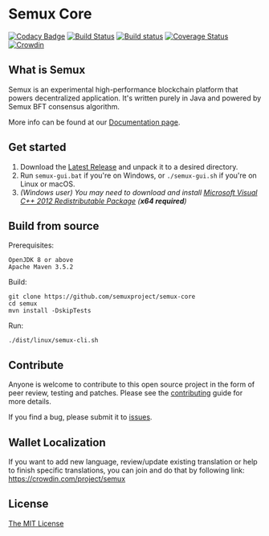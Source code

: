 # Semux Core

[![Codacy Badge](https://api.codacy.com/project/badge/Grade/fe12db38edf2445aac7094a643b62f8b)](https://app.codacy.com/app/semuxgo/semux-core?utm_source=github.com&utm_medium=referral&utm_content=semuxproject/semux-core&utm_campaign=Badge_Grade_Dashboard)
[![Build Status](https://travis-ci.org/semuxproject/semux-core.svg?branch=develop)](https://travis-ci.org/semuxproject/semux-core)
[![Build status](https://ci.appveyor.com/api/projects/status/dkeif4luqj7fymi7?svg=true)](https://ci.appveyor.com/project/semuxproject/semux-core)
[![Coverage Status](https://coveralls.io/repos/github/semuxproject/semux-core/badge.svg?branch=master)](https://coveralls.io/github/semuxproject/semux-core?branch=master)
[![Crowdin](https://d322cqt584bo4o.cloudfront.net/semux/localized.svg)](https://crowdin.com/project/semux)

## What is Semux

Semux is an experimental high-performance blockchain platform that powers decentralized application. It's written purely in Java and powered by Semux BFT consensus algorithm.

More info can be found at our [Documentation page](./docs/README.md).


## Get started

1. Download the [Latest Release](https://github.com/semuxproject/semux-core/releases) and unpack it to a desired directory.
2. Run `semux-gui.bat` if you're on Windows, or `./semux-gui.sh` if you're on Linux or macOS.
3. *(Windows user) You may need to download and install [Microsoft Visual C++ 2012 Redistributable Package](https://www.microsoft.com/en-us/download/details.aspx?id=30679)  (**x64 required**)*


## Build from source

Prerequisites:
```
OpenJDK 8 or above
Apache Maven 3.5.2
```

Build:
```
git clone https://github.com/semuxproject/semux-core
cd semux
mvn install -DskipTests
```

Run:
```
./dist/linux/semux-cli.sh
```

## Contribute

Anyone is welcome to contribute to this open source project in the form of peer review, testing and patches. Please see the [contributing](./.github/contributing.md) guide for more details.

If you find a bug, please submit it to [issues](https://github.com/semuxproject/semux-core/issues).


## Wallet Localization

If you want to add new language, review/update existing translation or help to finish specific translations, you can join and do that by following link:
https://crowdin.com/project/semux


## License

[The MIT License](./LICENSE)
